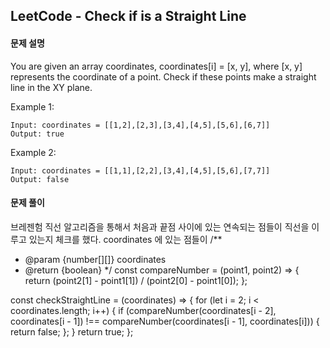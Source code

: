## LeetCode - Check if is a Straight Line

#### 문제 설명
You are given an array coordinates, coordinates[i] = [x, y], where [x, y] represents the coordinate of a point. Check if these points make a straight line in the XY plane.

Example 1:
```
Input: coordinates = [[1,2],[2,3],[3,4],[4,5],[5,6],[6,7]]
Output: true
```

Example 2:
```
Input: coordinates = [[1,1],[2,2],[3,4],[4,5],[5,6],[7,7]]
Output: false
```

#### 문제 풀이
브레젠험 직선 알고리즘을 통해서 처음과 끝점 사이에 있는 연속되는 점들이 직선을 이루고 있는지 체크를 했다. coordinates 에 있는 점들이
/**
 * @param {number[][]} coordinates
 * @return {boolean}
 */
const compareNumber = (point1, point2) => {
    return (point2[1] - point1[1]) / (point2[0] - point1[0]);
};

const checkStraightLine = (coordinates) => {
    for (let i = 2; i < coordinates.length; i++) {
        if (compareNumber(coordinates[i - 2], coordinates[i - 1]) !==
            compareNumber(coordinates[i - 1], coordinates[i])) {
            return false;
        };
    }
    return true;
};